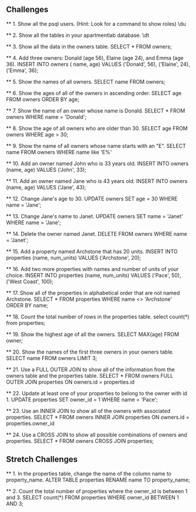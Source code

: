 
## Challenges

** 1. Show all the psql users. (Hint: Look for a command to show roles)
	\du

** 2. Show all the tables in your apartmentlab database.
	\dt

** 3. Show all the data in the owners table.
	SELECT * FROM owners;

** 4. Add three owners: Donald (age 56), Elaine (age 24), and Emma (age 36).
	INSERT INTO owners (
		name, age) 
			VALUES 
				('Donald', 56),
				('Elaine', 24), 
				('Emma', 36);

** 5. Show the names of all owners.
	SELECT name FROM owners;

** 6. Show the ages of all of the owners in ascending order.
	SELECT age FROM owners ORDER BY age;

** 7. Show the name of an owner whose name is Donald.
	SELECT * FROM owners WHERE name = 'Donald';

** 8. Show the age of all owners who are older than 30.
	SELECT age FROM owners WHERE age > 30;

** 9. Show the name of all owners whose name starts with an "E".
	SELECT name FROM owners WHERE name like 'E%'

** 10. Add an owner named John who is 33 years old.
	INSERT INTO owners (name, age) VALUES ('John', 33);

** 11. Add an owner named Jane who is 43 years old.
	INSERT INTO owners (name, age) VALUES ('Jane', 43);

** 12. Change Jane's age to 30.
	UPDATE owners SET age = 30 WHERE name = 'Jane';

** 13. Change Jane's name to Janet.
	UPDATE owners SET name = 'Janet' WHERE name = 'Jane';

** 14. Delete the owner named Janet.
	DELETE FROM owners WHERE name = 'Janet';

** 15. Add a property named Archstone that has 20 units.
	INSERT INTO properties (name, num_units) VALUES ('Archstone', 20);

** 16. Add two more properties with names and number of units of your choice.
	INSERT INTO properties (name, num_units) 
		VALUES ('Pace', 50), ('West Coast', 100);

** 17. Show all of the properties in alphabetical order that are not named Archstone.
	SELECT * FROM properties WHERE name <> 'Archstone' ORDER BY name;

** 18. Count the total number of rows in the properties table.
	select count(*) from properties; 

** 19. Show the highest age of all the owners.
	SELECT MAX(age) FROM owner;

** 20. Show the names of the first three owners in your owners table.
	SELECT name FROM owners LIMIT 3;

** 21. Use a FULL OUTER JOIN to show all of the information from the owners table and the properties table.
	SELECT * FROM owners FULL OUTER JOIN properties ON owners.id = properties.id

** 22. Update at least one of your properties to belong to the owner with id 1.
	UPDATE properties SET owner_id = 1 WHERE name = 'Pace';

** 23. Use an INNER JOIN to show all of the owners with associated properties.
	SELECT * FROM owners INNER JOIN properties ON owners.id = properties.owner_id

** 24. Use a CROSS JOIN to show all possible combinations of owners and properties.
	SELECT * FROM owners CROSS JOIN properties;

## Stretch Challenges

** 1. In the properties table, change the name of the column name to property_name.
	ALTER TABLE properties RENAME name TO property_name;

** 2. Count the total number of properties where the owner_id is between 1 and 3.
	SELECT count(*) FROM properties WHERE owner_id BETWEEN 1 AND 3;